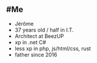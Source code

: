 ## #Me
- Jérôme
- 37 years old / half in I.T.
- Architect at BeezUP
- xp in .net C#
- less xp in php, js/html/css, rust
- father since 2016
